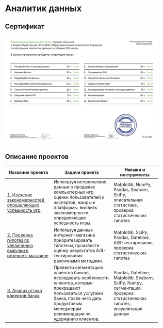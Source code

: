 # Аналитик данных
## Сертификат
![Сертификат](https://github.com/ku9efeld/yandex_practicum/blob/master/main_page_certificate.png)
## Описание проектов
|Название проекта|Задачи проекта|Навыки и инструменты|
|---|---|---|
|[1. Изучение закономерностей, определяющих успешность игр](https://github.com/ku9efeld/yandex_practicum/tree/master/1.%20%D0%98%D0%B7%D1%83%D1%87%D0%B5%D0%BD%D0%B8%D0%B5%20%D0%B7%D0%B0%D0%BA%D0%BE%D0%BD%D0%BE%D0%BC%D0%B5%D1%80%D0%BD%D0%BE%D1%81%D1%82%D0%B5%D0%B9%2C%20%D0%BE%D0%BF%D1%80%D0%B5%D0%B4%D0%B5%D0%BB%D1%8F%D1%8E%D1%89%D0%B8%D1%85%20%D1%83%D1%81%D0%BF%D0%B5%D1%88%D0%BD%D0%BE%D1%81%D1%82%D1%8C%20%D0%B8%D0%B3%D1%80)|Используя исторические данные о продажах компьютерных игр, оценки пользователей и экспертов, жанры и платформы, выявить закономерности, определяющие успешность игры.|Matplotlib, NumPy, Pandas, Seaborn, SciPy, описательная статистика, проверка статистических гипотез|
|[2. Проверка гипотез по увеличению выручки в интернет-магазине](https://github.com/ku9efeld/yandex_practicum/tree/master/2.%20%D0%9F%D1%80%D0%BE%D0%B2%D0%B5%D1%80%D0%BA%D0%B0%20%D0%B3%D0%B8%D0%BF%D0%BE%D1%82%D0%B5%D0%B7%20%D0%BF%D0%BE%20%D1%83%D0%B2%D0%B5%D0%BB%D0%B8%D1%87%D0%B5%D0%BD%D0%B8%D1%8E%20%D0%B2%D1%8B%D1%80%D1%83%D1%87%D0%BA%D0%B8%20%D0%B2%20%D0%B8%D0%BD%D1%82%D0%B5%D1%80%D0%BD%D0%B5%D1%82-%D0%BC%D0%B0%D0%B3%D0%B0%D0%B7%D0%B8%D0%BD%D0%B5)|Используя данные интернет-магазина приоритезировать гипотезы, произвести оценку результатов A/B-тестирования различными методами.|Matplotlib, SciPy, Pandas, Datetime, A/B-тестирование, проверка статистических гипотез|
|[3. Анализ оттока клиентов банка](https://github.com/ku9efeld/yandex_practicum/blob/master/3.%20%D0%90%D0%BD%D0%B0%D0%BB%D0%B8%D0%B7%20%D0%BE%D1%82%D1%82%D0%BE%D0%BA%D0%B0%20%D0%BA%D0%BB%D0%B8%D0%B5%D0%BD%D1%82%D0%BE%D0%B2%20%D0%B1%D0%B0%D0%BD%D0%BA%D0%B0.ipynb)|Провести сегментацию клиентов банков, исследовать особенности клиентов, которые прекращают пользоваться услугами банка, после чего дать продуктовым менеджерам рекомендации по удержанию клиентов.|Pandas, Datetime, Matplotlib, Seaborn, SciPy, Numpy, сегментация, проверка статистических гипотез, визуализация данных|
